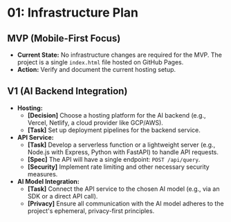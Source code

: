 # 01: Infrastructure Plan

## MVP (Mobile-First Focus)

- **Current State:** No infrastructure changes are required for the MVP. The project is a single `index.html` file hosted on GitHub Pages.
- **Action:** Verify and document the current hosting setup.

## V1 (AI Backend Integration)

- **Hosting:**
  - **[Decision]** Choose a hosting platform for the AI backend (e.g., Vercel, Netlify, a cloud provider like GCP/AWS).
  - **[Task]** Set up deployment pipelines for the backend service.
- **API Service:**
  - **[Task]** Develop a serverless function or a lightweight server (e.g., Node.js with Express, Python with FastAPI) to handle API requests.
  - **[Spec]** The API will have a single endpoint: `POST /api/query`.
  - **[Security]** Implement rate limiting and other necessary security measures.
- **AI Model Integration:**
  - **[Task]** Connect the API service to the chosen AI model (e.g., via an SDK or a direct API call).
  - **[Privacy]** Ensure all communication with the AI model adheres to the project's ephemeral, privacy-first principles.
